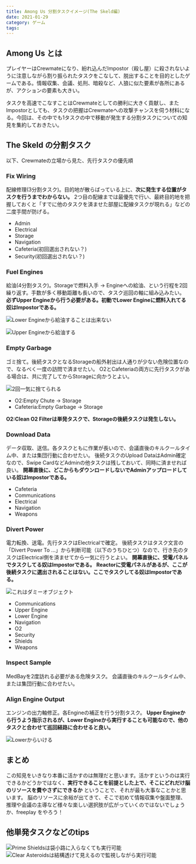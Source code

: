 ```yaml
---
title: Among Us 分割タスクイメージ(The Skeld編)
date: 2021-01-29
category: ゲーム
tags: 
---
```


## Among Us とは

プレイヤーはCrewmateになり、紛れ込んだImpostor（殺し屋）に殺されないように注意しながら割り振られたタスクをこなして、脱出することを目的としたゲームである。情報収集、会議、処刑、暗殺など、人狼に似た要素が各所にあるが、アクションの要素も大きい。

タスクを高速でこなすことはCrewmateとしての勝利に大きく貢献し、またImpostorとしても、タスクの把握はCrewmateへの攻撃チャンスを伺う材料になる。今回は、その中でも1タスクの中で移動が発生する分割タスクについての知見を集約しておきたい。


## The Skeld の分割タスク

以下、Crewmateの立場から見た、先行タスクの優先順

### Fix Wiring

配線修理(3分割タスク)。目的地が散らばっている上に、**次に発生する位置がタスクを行うまでわからない。**
2つ目の配線までは最優先で行い、最終目的地を把握しておくと「すでに他のタスクを済ませた部屋に配線タスクが現れる」などの二度手間が防げる。

* Admin
* Electrical
* Storage
* Navigation
* Cafeteria(初回選出されない？)
* Security(初回選出されない？)


### Fuel Engines

給油(4分割タスク)。Storageで燃料入手 → Engineへの給油、という行程を2回繰り返す。手数が多く移動距離も長いので、タスク巡回の軸に組み込みたい。
**必ずUpper Engineから行う必要がある。初動でLower Engineに燃料入れてる奴はImpostorである。**

![Lower Engineから給油することは出来ない](/images/20210129T200901.jpg)

![Upper Engineから給油する](/images/20210129T200948.jpg)


### Empty Garbage

ゴミ捨て。後続タスクとなるStorageの船外射出は人通りが少ない危険位置なので、なるべく一度の訪問で済ませたい。
O2とCafeteriaの両方に先行タスクがある場合は、共に完了してからStorageに向かうとよい。

![2回一気に捨てられる](/images/20210129T201019.jpg)

* O2:Empty Chute → Storage
* Cafeteria:Empty Garbage → Storage

**O2:Clean O2 Filterは単発タスクで、Storageの後続タスクは発生しない。**

### Download Data

データ収取、送信。各タスクともに作業が長いので、会議直後のキルクールタイム中、または集団行動に合わせたい。
後続タスクのUpload DataはAdmin確定なので、Swipe CardなどAdminの他タスクは残しておいて、同時に済ませれば良い。
**開幕直後に、どこからもダウンロードしないでAdminアップロードしている奴はImpostorである。**

* Cafeteria
* Communications
* Electrical
* Navigation
* Weapons

### Divert Power

電力転換、送電。先行タスクはElectricalで確定。
後続タスクはタスク文言の「Divert Power To ...」から判断可能（以下のうちひとつ）なので、行き先のタスクはElectrical側を済ませてから一気に行うとよい。
**開幕直後に、受電パネルでタスクしてる奴はImpostorである。**
**Reactorに受電パネルがあるが、ここが後続タスクに選出されることはない。ここでタスクしてる奴はImpostorである。**

![これはダミーオブジェクト](/images/20210129T200936.jpg)

* Communications
* Upper Engine
* Lower Engine
* Navigation
* O2
* Security
* Shields
* Weapons

### Inspect Sample

MedBayを2度訪れる必要がある危険タスク。
会議直後のキルクールタイム中、または集団行動に合わせたい。

### Align Engine Output

エンジンの出力軸修正。各Engineの補正を行う分割タスク。
**Upper Engineから行うよう指示されるが、Lower Engineから実行することも可能なので、他のタスクと合わせて巡回経路に合わせると良い。**

![Lowerからいける](/images/20210129T200901.jpg)


## まとめ

この知見をいきなり本番に活かすのは無理だと思います。活かすというのは実行できるかどうかではなく、**実行できることを前提とした上で、そこにどれだけ脳のリソースを費やさずにできるか** ということで、それが最も大事なことかと思います。
脳のリソースに余裕が出てきて、そこで初めて情報収集や盤面整理、推理や会議の主導など様々な楽しい選択肢が広がっていくのではないでしょうか、freeplay をやろう！

## 他単発タスクなどのtips

![Prime Shieldsは袋小路に入らなくても実行可能](/images/20210129T201009.jpg)
![Clear Asteroidsは結構透けて見えるので監視しながら実行可能](/images/20210129T200959.jpg)
